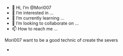 - 👋 Hi, I’m @Mori007
- 👀 I’m interested in ...
- 🌱 I’m currently learning ...
- 💞️ I’m looking to collaborate on ...
- 📫 How to reach me ...

<!---
Mori007/Mori007 is a ✨ special ✨ repository because its `README.md` (this file) appears on your GitHub profile.
You can click the Preview link to take a look at your changes.
--->Mori007 want to be a good technic of create the severs
-
